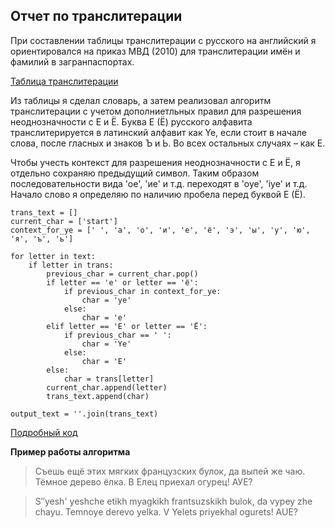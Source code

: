 ## Отчет по транслитерации

При составлении таблицы транслитерации с русского на английский я ориентировался на приказ МВД (2010) для транслитерации имён и фамилий в загранпаспортах.

[Таблица транслитерации](table.tsv)


Из таблицы я сделал словарь, а затем реализовал алгоритм транслитерации с учетом дополниетльных правил для разрешения неоднозначности с Е и Ё. Буква Е (Ё) русского алфавита транслитерируется в латинский алфавит как Ye, если стоит в начале слова, после гласных и знаков Ъ и Ь. Во всех остальных случаях – как E.

Чтобы учесть контекст для разрешения неоднозначности с Е и Ё, я отдельно сохраняю предыдущий символ. Таким образом последовательности вида 'ое', 'ие' и т.д. переходят в 'oye', 'iye' и т.д. Начало слово я определяю по наличию пробела перед буквой Е (Ё).

```
trans_text = []
current_char = ['start']
context_for_ye = [' ', 'а', 'о', 'и', 'е', 'ё', 'э', 'ы', 'у', 'ю', 'я', 'ъ', 'ь']

for letter in text:
    if letter in trans:
        previous_char = current_char.pop()
        if letter == 'е' or letter == 'ё':
            if previous_char in context_for_ye:
                char = 'ye'
            else:
                char = 'e'
        elif letter == 'Е' or letter == 'Ё':
            if previous_char == ' ':
                char = 'Ye'
            else:
                char = 'E'
        else:
            char = trans[letter]
        current_char.append(letter)
        trans_text.append(char)

output_text = ''.join(trans_text)
```

[Подробный код](transliterate.py)


**Пример работы алгоритма**

> Съешь ещё этих мягких французских булок, да выпей же чаю. Тёмное дерево ёлка. В Елец приехал огурец! АУЕ?

> S″yesh' yeshche etikh myagkikh frantsuzskikh bulok, da vypey zhe chayu. Temnoye derevo yelka. V Yelets priyekhal ogurets! AUE?


